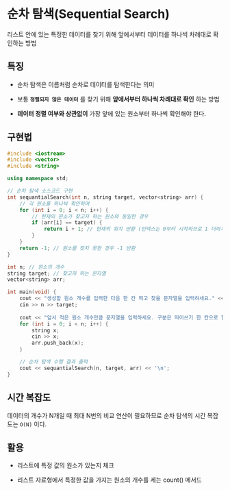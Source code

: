 # 순차 탐색(Sequential Search)

리스트 안에 있는 특정한 데이터를 찾기 위해 앞에서부터 데이터를 하나씩 차례대로 확인하는 방법

## 특징

- 순차 탐색은 이름처럼 순차로 데이터를 탐색한다는 의미

- 보통 **`정렬되지 않은 데이터`** 를 찾기 위해 **앞에서부터 하나씩 차례대로 확인** 하는 방법

- **데이터 정렬 여부와 상관없이** 가장 앞에 있는 원소부터 하나씩 확인해야 한다.

## 구현법

```c++
#include <iostream>
#include <vector>
#include <string>

using namespace std;

// 순차 탐색 소스코드 구현
int sequantialSearch(int n, string target, vector<string> arr) {
    // 각 원소를 하나씩 확인하며
    for (int i = 0; i < n; i++) {
        // 현재의 원소가 찾고자 하는 원소와 동일한 경우
        if (arr[i] == target) {
            return i + 1; // 현재의 위치 반환 (인덱스는 0부터 시작하므로 1 더하기)
        }
    }
    return -1; // 원소를 찾지 못한 경우 -1 반환
}

int n; // 원소의 개수
string target; // 찾고자 하는 문자열
vector<string> arr;

int main(void) {
    cout << "생성할 원소 개수를 입력한 다음 한 칸 띄고 찾을 문자열을 입력하세요." << '\n';
    cin >> n >> target;
    
    cout << "앞서 적은 원소 개수만큼 문자열을 입력하세요. 구분은 띄어쓰기 한 칸으로 합니다." << '\n';
    for (int i = 0; i < n; i++) {
        string x;
        cin >> x;
        arr.push_back(x);
    }

    // 순차 탐색 수행 결과 출력
    cout << sequantialSearch(n, target, arr) << '\n';
}
```

## 시간 복잡도

데이터의 개수가 N개일 때 최대 N번의 비교 연산이 필요하므로 순차 탐색의 시간 복잡도는 `O(N)` 이다.

## 활용

- 리스트에 특정 값의 원소가 있는지 체크

- 리스트 자료형에서 특정한 값을 가지는 원소의 개수를 세는 count() 메서드 